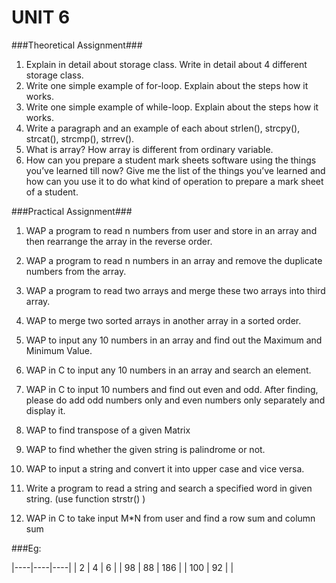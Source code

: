 UNIT 6
========================================================
###Theoretical Assignment###

1.	Explain in detail about storage class. Write in detail about 4 different storage class.
2.	Write one simple example of for-loop. Explain about the steps how it works.
3.	Write one simple example of while-loop. Explain about the steps how it works.
4.	Write a paragraph and an example of each about strlen(), strcpy(), strcat(), strcmp(), strrev().
5.	What is array? How array is different from ordinary variable.
6.	How can you prepare a student mark sheets software using the things you’ve learned till now? Give me the list of the things you’ve learned and how can you use it to do what kind of operation to prepare a mark sheet of a student.



###Practical Assignment###

1.	WAP a program to read n numbers from user and store in an array and then rearrange the array in the reverse order.
2.	WAP a program to read n numbers in an array and remove the duplicate numbers from the array.
3.	WAP a program to read two arrays and merge these two arrays into third array.
4.	WAP to merge two sorted arrays in another array in a sorted order.
5.	WAP to input any 10 numbers in an array and find out the Maximum and Minimum Value.
6.	WAP in C to input any 10 numbers in an array and search an element. 

7.	WAP in C to input 10 numbers and find out even and odd. After finding, please do add odd numbers only and even numbers only separately and display it.
8.	WAP to find transpose of a given Matrix
9.	WAP to find whether the given string is palindrome or not. 

10.	WAP to input a string and convert it into upper case and vice versa. 

11.	Write a program to read a string and search a specified word in given string. (use function strstr() ) 

12.	WAP in C to take input M*N from user and find a row sum and column sum

###Eg:

|----|----|----|
| 2 | 4 | 6 |
| 98 | 88 | 186 |
| 100 | 92 |  |




